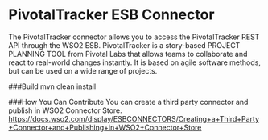 # PivotalTracker ESB Connector

The PivotalTracker connector allows you to access the PivotalTracker REST API through the WSO2 ESB. PivotalTracker is a story-based PROJECT PLANNING TOOL from Pivotal Labs that allows teams to collaborate and react to real-world changes instantly. It is based on agile software methods, but can be used on a wide range of projects.

###Build
mvn clean install

###How You Can Contribute
You can create a third party connector and publish in WSO2 Connector Store.
https://docs.wso2.com/display/ESBCONNECTORS/Creating+a+Third+Party+Connector+and+Publishing+in+WSO2+Connector+Store
